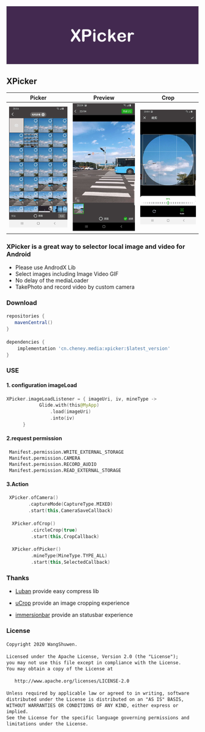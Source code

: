 ![Image](./art/guide.png)

## XPicker


|            Picker             |            Preview            |             Crop              |
| :---------------------------: | :---------------------------: | :---------------------------: |
| <img src="./art/demo1.jpeg"/> | <img src="./art/demo2.jpeg"/> | <img src="./art/demo3.jpeg"/> |

### XPicker is  a great way  to selector local image and video  for Android

- Please use AndrodX Lib 
- Select images including Image Video GIF 
- No delay of the mediaLoader
- TakePhoto and record video by custom camera 

### Download

```gradle
repositories {
   mavenCentral()
}

dependencies {
    implementation 'cn.cheney.media:xpicker:$latest_version'
}
```

### USE

#### 1. configuration imageLoad

```kotlin
XPicker.imageLoadListener = { imageUri, iv, mineType ->
            Glide.with(this@MyApp)
                .load(imageUri)
                .into(iv)
      }
```

#### 2.request permission

```text
 Manifest.permission.WRITE_EXTERNAL_STORAGE
 Manifest.permission.CAMERA
 Manifest.permission.RECORD_AUDIO
 Manifest.permission.READ_EXTERNAL_STORAGE
```

#### 3.Action

```kotlin
 XPicker.ofCamera()
        .captureMode(CaptureType.MIXED)
        .start(this,CameraSaveCallback)

  XPicker.ofCrop()
         .circleCrop(true)
         .start(this,CropCallback)

  XPicker.ofPicker()
         .mineType(MineType.TYPE_ALL)
         .start(this,SelectedCallback)

```

### Thanks

- [Luban](https://github.com/Curzibn/Luban) provide easy compress lib

- [uCrop](https://github.com/Yalantis/uCrop) provide an  image cropping experience

- [immersionbar](https://github.com/gyf-dev/ImmersionBar) provide an  statusbar experience

### License

    Copyright 2020 WangShuwen.
    
    Licensed under the Apache License, Version 2.0 (the "License");
    you may not use this file except in compliance with the License.
    You may obtain a copy of the License at
    
       http://www.apache.org/licenses/LICENSE-2.0
    
    Unless required by applicable law or agreed to in writing, software
    distributed under the License is distributed on an "AS IS" BASIS,
    WITHOUT WARRANTIES OR CONDITIONS OF ANY KIND, either express or implied.
    See the License for the specific language governing permissions and
    limitations under the License.